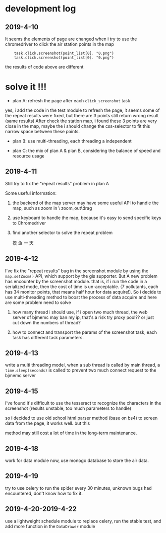 # development log

## 2019-4-10
It seems the elements of page are changed when i 
try to use the chromedriver to click the air station 
points in the map


        task.click.screenshot(point_list[0]. "0.png")
        task.click.screenshot(point_list[0]. "0.png")
       
the results of code above are different

# solve it !!!

* plan A: refresh the page after each `click_screenshot` task

yes, i add the code in the test module to refresh the page, it seems some 
of the repeat results were fixed, but there are 3 points still return wrong result (same results)
After check the station map, i found these 3 points are very close in the map, maybe the i should 
change the css-selector to fit this narrow space between these points.

* plan B: use multi-threading, each threading a independent

 
* plan C: the mix of plan A & plan B, considering the balance of speed and resource usage

## 2019-4-11

Still try to fix the "repeat results" problem in plan A

Some useful information:

1. the backend of the map server may have some useful API to 
handle the map, such as zoom in \ zoom_out\drag

2. use keyboard to handle the map, because it's easy to send specific
keys to Chromedriver

3. find another selector to solve the repeat problem

    摸 鱼 一 天
    
## 2019-4-12

I've fix the "repeat results" bug in the screenshot module by using the 
`map.setZoom()` API, which support by the gis supporter. But A new problem has
encounter by the screenshot module. that is, if i run the code in a serialized 
mode, then the cost of time is un-acceptable. (7 pollutants, each has 34 monitor points,
that means half hour for data acquire!). So i decide to use multi-threading method to 
boost the process of data acquire and here are some problem need to solve

1. how many thread i should use, if i open two much thread, the web server of bjmemc may ban 
my ip, that's a risk
    try proxy pool??
    or just cut down the numbers of thread?

2. how to connect and transport the params of the screenshot task, each task has different 
task parameters.


## 2019-4-13

write a multi threading model, when a sub thread is called by main thread, a `time.sleep(seconds)`
is called to prevent two much connect request to the bjmemc server

## 2019-4-15

i've found it's difficult to use the tesseract to recognize the characters in the screenshot (results unstable, too much 
parameters to handle)

so i decided to use old school html parser method (base on bs4) to screen data from the page, it works well. but this 

method may still cost a lot of time in the long-term maintenance.

## 2019-4-18

work for data module now, use monogo database to store the air data.

## 2019-4-19

try to use celery to run the spider every 30 minutes, unknown bugs had
encountered, don't know how to fix it. 

## 2019-4-20-2019-4-22
use a lightweight schedule module to replace celery, run the stable test,
and add more function in the `DataDrawer` module
